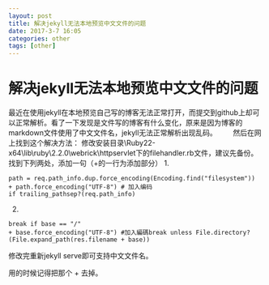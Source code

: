 ```yaml
---
layout: post
title: 解决jekyll无法本地预览中文文件的问题
date: 2017-3-7 16:05
categories: other
tags: [other]
---
```

# 解决jekyll无法本地预览中文文件的问题
 最近在使用jekyll在本地预览自己写的博客无法正常打开，而提交到github上却可以正常解析。看了一下发现是文件写的博客有什么变化，原来是因为博客的markdown文件使用了中文文件名，jekyll无法正常解析出现乱码。
　　然后在网上找到这个解决方法：
修改安装目录\Ruby22-x64\lib\ruby\2.2.0\webrick\httpservlet下的filehandler.rb文件，建议先备份。
找到下列两处，添加一句（+的一行为添加部分）
1.
```
path = req.path_info.dup.force_encoding(Encoding.find("filesystem"))
+ path.force_encoding("UTF-8") # 加入编码
if trailing_pathsep?(req.path_info)
```

2.
```
break if base == "/"
+ base.force_encoding("UTF-8") #加入編碼break unless File.directory?(File.expand_path(res.filename + base))
```

修改完重新jekyll serve即可支持中文文件名。

用的时候记得把那个 + 去掉。

